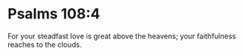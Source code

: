 # Psalms 108:4

For your steadfast love is great above the heavens; your faithfulness reaches to the clouds.
